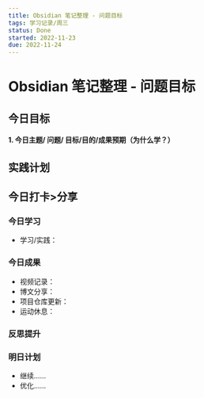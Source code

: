 ```yaml
---
title: Obsidian 笔记整理 - 问题目标
tags: 学习记录/周三
status: Done
started: 2022-11-23
due: 2022-11-24
---
```

# Obsidian 笔记整理 - 问题目标

## 今日目标
#### 1. 今日主题/ 问题/ 目标/**目的**/成果预期（**为什么学**？）

## 实践计划
## 今日打卡>分享
### 今日学习
- 学习/实践：
### 今日成果
- 视频记录：
- 博文分享：
- 项目仓库更新：
- 运动休息：
### 反思提升
### 明日计划
- 继续……
- 优化……
